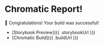 # Chromatic Report!

🚀 Congratulations! Your build was successful!

- [Storybook Preview]({{ .storybookUrl }})
- [Chromatic Build]({{ .buildUrl }})
